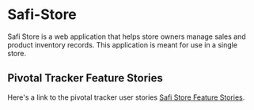# Safi-Store
Safi Store is a web application that helps store owners manage sales and product inventory records. This application is meant for use in a single store.

## Pivotal Tracker Feature Stories

Here's a link to the pivotal tracker user stories [Safi Store Feature Stories](https://www.pivotaltracker.com/n/projects/2463679).
